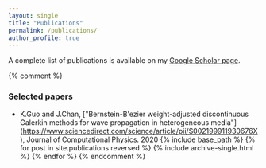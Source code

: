 ```yaml
---
layout: single
title: "Publications"
permalink: /publications/
author_profile: true
---
```


A complete list of publications is available on my [Google Scholar page](https://scholar.google.com/citations?user=fgK0xnYAAAAJ&hl=en/).


{% comment %}
### Selected papers
* K.Guo and J.Chan, ["Bernstein-B\'ezier weight-adjusted discontinuous Galerkin methods for wave propagation in heterogeneous media"] (https://www.sciencedirect.com/science/article/pii/S002199911930676X), Journal of Computational Physics. 2020
{% include base_path %}
{% for post in site.publications reversed %}
  {% include archive-single.html %}
{% endfor %}
{% endcomment %}